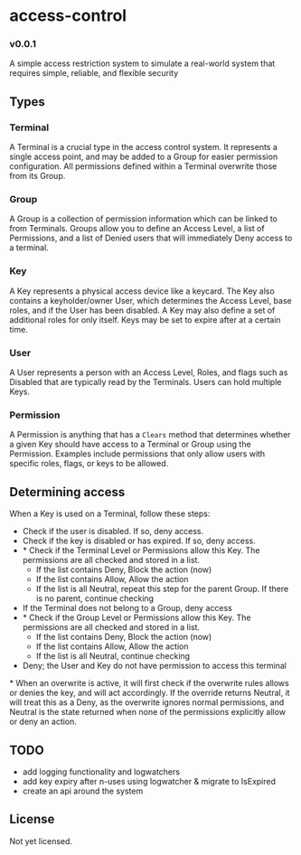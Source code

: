 # access-control

### v0.0.1

A simple access restriction system to simulate a real-world
system that requires simple, reliable, and flexible security

## Types

### Terminal
A Terminal is a crucial type in the access control system.
It represents a single access point, and may be added to a
Group for easier permission configuration. All permissions
defined within a Terminal overwrite those from its Group.

### Group
A Group is a collection of permission information which can
be linked to from Terminals. Groups allow you to define an
Access Level, a list of Permissions, and a list of Denied users that
will immediately Deny access to a terminal.

### Key
A Key represents a physical access device like a keycard.
The Key also contains a keyholder/owner User, which determines
the Access Level, base roles, and if the User has been disabled.
A Key may also define a set of additional roles for only itself.
Keys may be set to expire after at a certain time.

### User
A User represents a person with an Access Level, Roles, and flags
such as Disabled that are typically read by the Terminals. Users
can hold multiple Keys.

### Permission
A Permission is anything that has a `Clears` method that determines
whether a given Key should have access to a Terminal or Group
using the Permission. Examples include permissions that only allow
users with specific roles, flags, or keys to be allowed.


## Determining access

When a Key is used on a Terminal, follow these steps:
- Check if the user is disabled. If so, deny access.
- Check if the key is disabled or has expired. If so, deny access.
- \* Check if the Terminal Level or Permissions allow this Key.
  The permissions are all checked and stored in a list.
  - If the list contains Deny, Block the action (now)
  - If the list contains Allow, Allow the action
  - If the list is all Neutral, repeat this step for the parent Group.
    If there is no parent, continue checking
- If the Terminal does not belong to a Group, deny access
- \* Check if the Group Level or Permissions allow this Key.
  The permissions are all checked and stored in a list.
  - If the list contains Deny, Block the action (now)
  - If the list contains Allow, Allow the action
  - If the list is all Neutral, continue checking
- Deny; the User and Key do not have permission to access this terminal
    
&ast; When an overwrite is active, it will first check if the
overwrite rules allows or denies the key, and will act accordingly.
If the override returns Neutral, it will treat this as a Deny, as
the overwrite ignores normal permissions, and Neutral is the state
returned when none of the permissions explicitly allow or deny an action.

## TODO

- add logging functionality and logwatchers
- add key expiry after n-uses using logwatcher & migrate to IsExpired
- create an api around the system

## License
Not yet licensed.
